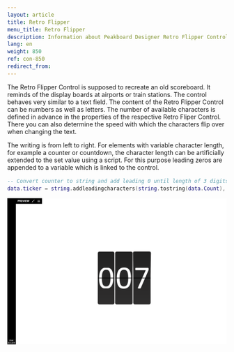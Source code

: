 ```yaml
---
layout: article
title: Retro Flipper
menu_title: Retro Flipper
description: Information about Peakboard Designer Retro Flipper Control.
lang: en
weight: 850
ref: con-850
redirect_from:
---
```


The Retro Flipper Control is supposed to recreate an old scoreboard. 
It reminds of the display boards at airports or train stations.
The control behaves very similar to a text field.
The content of the Retro Flipper Control can be numbers as well as letters.
The number of available characters is defined in advance in the properties of the respective Retro Fliper Control. 
There you can also determine the speed with which the characters flip over when changing the text.

The writing is from left to right.
For elements with variable character length, for example a counter or countdown, the character length can be artificially extended to the set value using a script.
For this purpose leading zeros are appended to a variable which is linked to the control.

```Lua
-- Convert counter to string and add leading 0 until length of 3 digits is reached.
data.ticker = string.addleadingcharacters(string.tostring(data.Count),'0',3)
```

![image_1](/assets/images/Controls/RetroFlipper/retro01.png)
